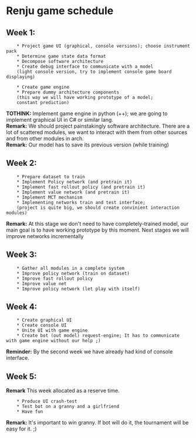 # Renju game schedule

## Week 1:
        * Project game UI (graphical, console versions); choose instrument pack
        * Determine game state data format
        * Decompose software architecture
        * Create debug interface to communicate with a model
        (light console version, try to implement console game board displaying)

        * Create game engine
        * Prepare dummy architecture components
        (this way we will have working prototype of a model;
        constant prediction)

**TOTHINK:** Implement game engine in python (++); we are going to implement graphical UI in C# or similar lang.\
**Remark:** We should project painstakingly software architecture. There are a lot of scattered modules, we want to interact with them from other sources and from other modules in arch.\
**Remark:** Our model has to save its previous version (while training)

## Week 2:
        * Prepare dataset to train
        * Implement Policy network (and pretrain it)
        * Implement fast rollout policy (and pretrain it)
        * Implement value network (and pretrain it) 
        * Implement MCT mechanism
        * Implementing networks train and test interface;
        (project is quite big, we should create convinient interaction modules)

**Remark:** At this stage we don't need to have completely-trained model, our main goal is to have working prototype by this moment. Next stages we will improve networks incrementally

## Week 3:
        * Gather all modules in a complete system
        * Improve policy network (train on dataset)
        * Improve fast rollout policy
        * Improve value net
        * Improve policy network (let play with itself)

## Week 4:
        * Create graphical UI
        * Create console UI
        * Unite UI with game engine
        * Create bot (out model) request-engine; It has to communicate with game engine without our help ;)
**Reminder:** By the second week we have already had kind of console interface. 

## Week 5:
**Remark** This week allocated as a reserve time.
        
        * Produce UI crash-test
        * Test bot on a granny and a girlfriend
        * Have fun

**Remark:** It's important to win granny. If bot will do it, the tournament will be easy for it. ;)
        
